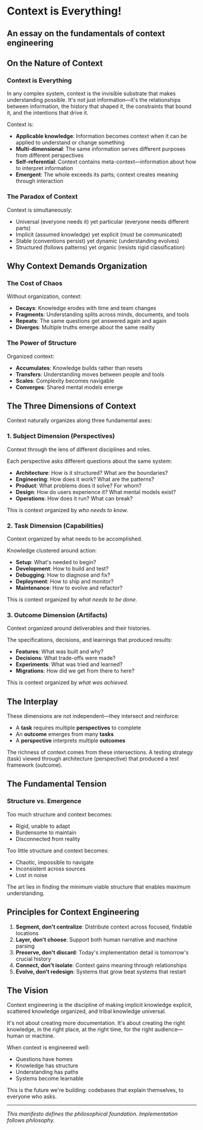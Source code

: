 # Context is Everything!

## An essay on the fundamentals of context engineering

## On the Nature of Context

### Context is Everything

In any complex system, context is the invisible substrate that makes understanding possible. It's not just information—it's the relationships between information, the history that shaped it, the constraints that bound it, and the intentions that drive it.

Context is:
- **Applicable knowledge**: Information becomes context when it can be applied to understand or change something
- **Multi-dimensional**: The same information serves different purposes from different perspectives
- **Self-referential**: Context contains meta-context—information about how to interpret information
- **Emergent**: The whole exceeds its parts; context creates meaning through interaction

### The Paradox of Context

Context is simultaneously:
- Universal (everyone needs it) yet particular (everyone needs different parts)
- Implicit (assumed knowledge) yet explicit (must be communicated)
- Stable (conventions persist) yet dynamic (understanding evolves)
- Structured (follows patterns) yet organic (resists rigid classification)

## Why Context Demands Organization

### The Cost of Chaos

Without organization, context:
- **Decays**: Knowledge erodes with time and team changes
- **Fragments**: Understanding splits across minds, documents, and tools
- **Repeats**: The same questions get answered again and again
- **Diverges**: Multiple truths emerge about the same reality

### The Power of Structure

Organized context:
- **Accumulates**: Knowledge builds rather than resets
- **Transfers**: Understanding moves between people and tools
- **Scales**: Complexity becomes navigable
- **Converges**: Shared mental models emerge

## The Three Dimensions of Context

Context naturally organizes along three fundamental axes:

### 1. Subject Dimension (Perspectives)

Context through the lens of different disciplines and roles.

Each perspective asks different questions about the same system:
- **Architecture**: How is it structured? What are the boundaries?
- **Engineering**: How does it work? What are the patterns?
- **Product**: What problems does it solve? For whom?
- **Design**: How do users experience it? What mental models exist?
- **Operations**: How does it run? What can break?

This is context organized by *who needs to know*.

### 2. Task Dimension (Capabilities)

Context organized by what needs to be accomplished.

Knowledge clustered around action:
- **Setup**: What's needed to begin?
- **Development**: How to build and test?
- **Debugging**: How to diagnose and fix?
- **Deployment**: How to ship and monitor?
- **Maintenance**: How to evolve and refactor?

This is context organized by *what needs to be done*.

### 3. Outcome Dimension (Artifacts)

Context organized around deliverables and their histories.

The specifications, decisions, and learnings that produced results:
- **Features**: What was built and why?
- **Decisions**: What trade-offs were made?
- **Experiments**: What was tried and learned?
- **Migrations**: How did we get from there to here?

This is context organized by *what was achieved*.

## The Interplay

These dimensions are not independent—they intersect and reinforce:
- A **task** requires multiple **perspectives** to complete
- An **outcome** emerges from many **tasks**
- A **perspective** interprets multiple **outcomes**

The richness of context comes from these intersections. A testing strategy (task) viewed through architecture (perspective) that produced a test framework (outcome).

## The Fundamental Tension

### Structure vs. Emergence

Too much structure and context becomes:
- Rigid, unable to adapt
- Burdensome to maintain
- Disconnected from reality

Too little structure and context becomes:
- Chaotic, impossible to navigate
- Inconsistent across sources
- Lost in noise

The art lies in finding the minimum viable structure that enables maximum understanding.

## Principles for Context Engineering

1. **Segment, don't centralize**: Distribute context across focused, findable locations
2. **Layer, don't choose**: Support both human narrative and machine parsing
3. **Preserve, don't discard**: Today's implementation detail is tomorrow's crucial history
4. **Connect, don't isolate**: Context gains meaning through relationships
5. **Evolve, don't redesign**: Systems that grow beat systems that restart

## The Vision

Context engineering is the discipline of making implicit knowledge explicit, scattered knowledge organized, and tribal knowledge universal.

It's not about creating more documentation. It's about creating the right knowledge, in the right place, at the right time, for the right audience—human or machine.

When context is engineered well:
- Questions have homes
- Knowledge has structure
- Understanding has paths
- Systems become learnable

This is the future we're building: codebases that explain themselves, to everyone who asks.

---

*This manifesto defines the philosophical foundation. Implementation follows philosophy.*